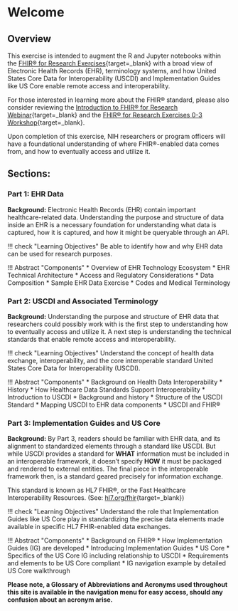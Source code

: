 # Welcome

## Overview

This exercise is intended to augment the R and Jupyter notebooks within the [FHIR® for Research Exercises](https://github.com/mitre/fhir-exercises){target=_blank} with a broad view of Electronic Health Records (EHR), terminology systems, and how United States Core Data for Interoperability (USCDI) and Implementation Guides like US Core enable remote access and interoperability.

For those interested in learning more about the FHIR® standard, please also consider reviewing the [Introduction to FHIR® for Research Webinar](https://www.youtube.com/watch?v=_ZwQW0BJJx0){target=_blank} and the [FHIR® for Research Exercises 0-3 Workshop](https://github.com/mitre/fhir-exercises){target=_blank}.

Upon completion of this exercise, NIH researchers or program officers will have a foundational understanding of where FHIR®-enabled data comes from, and how to eventually access and utilize it.


## Sections:

### Part 1: EHR Data

**Background:**  Electronic Health Records (EHR) contain important healthcare-related data. Understanding the purpose and structure of data inside an EHR is a necessary foundation for understanding what data is captured, how it is captured, and how it might be queryable through an API.

!!! check "Learning Objectives"
    Be able to identify how and why EHR data can be used for research purposes.

!!! Abstract "Components"
    * Overview of EHR Technology Ecosystem
      * EHR Technical Architecture
    * Access and Regulatory Considerations
    * Data Composition
      * Sample EHR Data Exercise
    * Codes and Medical Terminology

### Part 2: USCDI and Associated Terminology

**Background:** Understanding the purpose and structure of EHR data that researchers could possibly work with is the first step to understanding how to eventually access and utilize it. A next step is understanding the technical standards that enable remote access and interoperability.

!!! check "Learning Objectives"
    Understand the concept of health data exchange, interoperability, and the core interoperable standard United States Core Data for Interoperability (USCDI). 

!!! Abstract "Components"
    * Background on Health Data Interoperability
      * History
      * How Healthcare Data Standards Support Interoperability
    * Introduction to USCDI
      * Background and history
      * Structure of the USCDI Standard
      * Mapping USCDI to EHR data components
    * USCDI and FHIR®


### Part 3: Implementation Guides and US Core

**Background:** By Part 3, readers should be familiar with EHR data, and its alignment to standardized elements through a standard like USCDI. But while USCDI provides a standard for **WHAT** information must be included in an interoperable framework, it doesn’t specify **HOW** it must be packaged and rendered to external entities. The final piece in the interoperable framework then, is a standard geared precisely for information exchange. 

This standard is known as HL7 FHIR®, or the Fast Healthcare Interoperability Resources. (See:  [hl7.org/fhir](https://hl7.org/fhir){target=_blank})

!!! check "Learning Objectives"
    Understand the role that Implementation Guides like US Core play in standardizing the precise data elements made available in specific HL7 FHIR-enabled data exchanges. 

!!! Abstract "Components"
    * Background on FHIR®
    * How Implementation Guides (IG) are developed
      * Introducing Implementation Guides
    * US Core
      * Specifics of the US Core IG including relationship to USCDI
      * Requirements and elements to be US Core compliant
      * IG navigation example by detailed US Core walkthrough

**Please note, a Glossary of Abbreviations and Acronyms used throughout this site is available in the navigation menu for easy access, should any confusion about an acronym arise.**